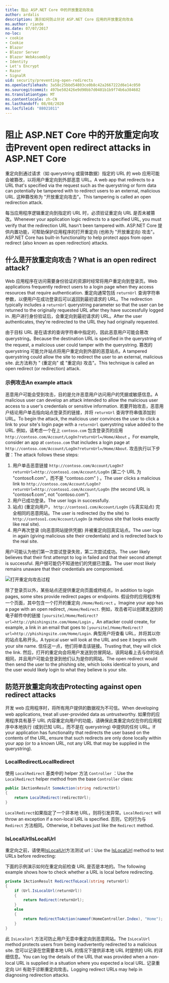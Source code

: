 ```yaml
---
title: 阻止 ASP.NET Core 中的开放重定向攻击
author: ardalis
description: 演示如何防止针对 ASP.NET Core 应用的开放重定向攻击
ms.author: riande
ms.date: 07/07/2017
no-loc:
- cookie
- Cookie
- Blazor
- Blazor Server
- Blazor WebAssembly
- Identity
- Let's Encrypt
- Razor
- SignalR
uid: security/preventing-open-redirects
ms.openlocfilehash: 3a58c25bbd54803ce0b8c42a2667222d6e14c050
ms.sourcegitcommit: 497be502426e9d90bb7d0401b1b9f74b6a384682
ms.translationtype: MT
ms.contentlocale: zh-CN
ms.lasthandoff: 08/08/2020
ms.locfileid: "88021011"
---
```

# <a name="prevent-open-redirect-attacks-in-aspnet-core"></a><span data-ttu-id="a52c6-103">阻止 ASP.NET Core 中的开放重定向攻击</span><span class="sxs-lookup"><span data-stu-id="a52c6-103">Prevent open redirect attacks in ASP.NET Core</span></span>

<span data-ttu-id="a52c6-104">重定向到通过请求（如 querystring 或窗体数据）指定的 URL 的 web 应用可能会被篡改，以将用户重定向到外部恶意 URL。</span><span class="sxs-lookup"><span data-stu-id="a52c6-104">A web app that redirects to a URL that's specified via the request such as the querystring or form data can potentially be tampered with to redirect users to an external, malicious URL.</span></span> <span data-ttu-id="a52c6-105">这种篡改称为 "开放重定向攻击"。</span><span class="sxs-lookup"><span data-stu-id="a52c6-105">This tampering is called an open redirection attack.</span></span>

<span data-ttu-id="a52c6-106">每当应用程序逻辑重定向到指定的 URL 时，必须验证重定向 URL 是否未被篡改。</span><span class="sxs-lookup"><span data-stu-id="a52c6-106">Whenever your application logic redirects to a specified URL, you must verify that the redirection URL hasn't been tampered with.</span></span> <span data-ttu-id="a52c6-107">ASP.NET Core 提供内置功能，可帮助保护应用程序的打开重定向 (也称为 "开放重定向) 攻击"。</span><span class="sxs-lookup"><span data-stu-id="a52c6-107">ASP.NET Core has built-in functionality to help protect apps from open redirect (also known as open redirection) attacks.</span></span>

## <a name="what-is-an-open-redirect-attack"></a><span data-ttu-id="a52c6-108">什么是开放重定向攻击？</span><span class="sxs-lookup"><span data-stu-id="a52c6-108">What is an open redirect attack?</span></span>

<span data-ttu-id="a52c6-109">Web 应用程序在访问需要身份验证的资源时经常将用户重定向到登录页。</span><span class="sxs-lookup"><span data-stu-id="a52c6-109">Web applications frequently redirect users to a login page when they access resources that require authentication.</span></span> <span data-ttu-id="a52c6-110">重定向通常包括 `returnUrl` 查询字符串参数，以便用户在成功登录后可以返回到最初请求的 URL。</span><span class="sxs-lookup"><span data-stu-id="a52c6-110">The redirection typically includes a `returnUrl` querystring parameter so that the user can be returned to the originally requested URL after they have successfully logged in.</span></span> <span data-ttu-id="a52c6-111">用户进行身份验证后，会重定向到最初请求的 URL。</span><span class="sxs-lookup"><span data-stu-id="a52c6-111">After the user authenticates, they're redirected to the URL they had originally requested.</span></span>

<span data-ttu-id="a52c6-112">由于目标 URL 是在请求的查询字符串中指定的，因此恶意用户可能会篡改 querystring。</span><span class="sxs-lookup"><span data-stu-id="a52c6-112">Because the destination URL is specified in the querystring of the request, a malicious user could tamper with the querystring.</span></span> <span data-ttu-id="a52c6-113">篡改的 querystring 可能允许站点将用户重定向到外部的恶意站点。</span><span class="sxs-lookup"><span data-stu-id="a52c6-113">A tampered querystring could allow the site to redirect the user to an external, malicious site.</span></span> <span data-ttu-id="a52c6-114">此方法称为 " (重定向" 或 "重定向) 攻击"。</span><span class="sxs-lookup"><span data-stu-id="a52c6-114">This technique is called an open redirect (or redirection) attack.</span></span>

### <a name="an-example-attack"></a><span data-ttu-id="a52c6-115">示例攻击</span><span class="sxs-lookup"><span data-stu-id="a52c6-115">An example attack</span></span>

<span data-ttu-id="a52c6-116">恶意用户可能会受到攻击，目的是允许恶意用户访问用户的凭据或敏感信息。</span><span class="sxs-lookup"><span data-stu-id="a52c6-116">A malicious user can develop an attack intended to allow the malicious user access to a user's credentials or sensitive information.</span></span> <span data-ttu-id="a52c6-117">若要开始攻击，恶意用户结论用户单击指向站点登录页的链接，并将 `returnUrl` 查询字符串值添加到 URL。</span><span class="sxs-lookup"><span data-stu-id="a52c6-117">To begin the attack, the malicious user convinces the user to click a link to your site's login page with a `returnUrl` querystring value added to the URL.</span></span> <span data-ttu-id="a52c6-118">例如，请考虑一个在上 `contoso.com` 包含登录页的应用 `http://contoso.com/Account/LogOn?returnUrl=/Home/About` 。</span><span class="sxs-lookup"><span data-stu-id="a52c6-118">For example, consider an app at `contoso.com` that includes a login page at `http://contoso.com/Account/LogOn?returnUrl=/Home/About`.</span></span> <span data-ttu-id="a52c6-119">攻击执行以下步骤：</span><span class="sxs-lookup"><span data-stu-id="a52c6-119">The attack follows these steps:</span></span>

1. <span data-ttu-id="a52c6-120">用户单击恶意链接 `http://contoso.com/Account/LogOn?returnUrl=http://contoso1.com/Account/LogOn` (第二个 URL 为 "contoso**1**.com"，而不是 "contoso.com" ) 。</span><span class="sxs-lookup"><span data-stu-id="a52c6-120">The user clicks a malicious link to `http://contoso.com/Account/LogOn?returnUrl=http://contoso1.com/Account/LogOn` (the second URL is "contoso**1**.com", not "contoso.com").</span></span>
2. <span data-ttu-id="a52c6-121">用户已成功登录。</span><span class="sxs-lookup"><span data-stu-id="a52c6-121">The user logs in successfully.</span></span>
3. <span data-ttu-id="a52c6-122">站点)  (重定向用户， `http://contoso1.com/Account/LogOn` (与真实站点) 完全相同的恶意网站。</span><span class="sxs-lookup"><span data-stu-id="a52c6-122">The user is redirected (by the site) to `http://contoso1.com/Account/LogOn` (a malicious site that looks exactly like real site).</span></span>
4. <span data-ttu-id="a52c6-123">用户再次登录 (向恶意网站提供凭据) 并被重定向回真实站点。</span><span class="sxs-lookup"><span data-stu-id="a52c6-123">The user logs in again (giving malicious site their credentials) and is redirected back to the real site.</span></span>

<span data-ttu-id="a52c6-124">用户可能认为他们第一次尝试登录失败，第二次尝试成功。</span><span class="sxs-lookup"><span data-stu-id="a52c6-124">The user likely believes that their first attempt to log in failed and that their second attempt is successful.</span></span> <span data-ttu-id="a52c6-125">用户很可能仍不知道他们的凭据已泄露。</span><span class="sxs-lookup"><span data-stu-id="a52c6-125">The user most likely remains unaware that their credentials are compromised.</span></span>

![打开重定向攻击过程](preventing-open-redirects/_static/open-redirection-attack-process.png)

<span data-ttu-id="a52c6-127">除了登录页以外，某些站点还提供重定向页面或终结点。</span><span class="sxs-lookup"><span data-stu-id="a52c6-127">In addition to login pages, some sites provide redirect pages or endpoints.</span></span> <span data-ttu-id="a52c6-128">假设你的应用程序有一个页面，其中包含一个打开的重定向 `/Home/Redirect` 。</span><span class="sxs-lookup"><span data-stu-id="a52c6-128">Imagine your app has a page with an open redirect, `/Home/Redirect`.</span></span> <span data-ttu-id="a52c6-129">例如，攻击者可以创建发送到的电子邮件中的链接 `[yoursite]/Home/Redirect?url=http://phishingsite.com/Home/Login` 。</span><span class="sxs-lookup"><span data-stu-id="a52c6-129">An attacker could create, for example, a link in an email that goes to `[yoursite]/Home/Redirect?url=http://phishingsite.com/Home/Login`.</span></span> <span data-ttu-id="a52c6-130">典型用户将查看 URL，并将其以你的站点名称开头。</span><span class="sxs-lookup"><span data-stu-id="a52c6-130">A typical user will look at the URL and see it begins with your site name.</span></span> <span data-ttu-id="a52c6-131">信任这一点，他们将单击该链接。</span><span class="sxs-lookup"><span data-stu-id="a52c6-131">Trusting that, they will click the link.</span></span> <span data-ttu-id="a52c6-132">然后，打开的重定向会将用户发送到仿冒网站，该网站看上去与你的站点相同，并且用户可能会登录到他们认为是你的网站。</span><span class="sxs-lookup"><span data-stu-id="a52c6-132">The open redirect would then send the user to the phishing site, which looks identical to yours, and the user would likely login to what they believe is your site.</span></span>

## <a name="protecting-against-open-redirect-attacks"></a><span data-ttu-id="a52c6-133">防范开放重定向攻击</span><span class="sxs-lookup"><span data-stu-id="a52c6-133">Protecting against open redirect attacks</span></span>

<span data-ttu-id="a52c6-134">开发 web 应用程序时，将所有用户提供的数据视为不可信。</span><span class="sxs-lookup"><span data-stu-id="a52c6-134">When developing web applications, treat all user-provided data as untrustworthy.</span></span> <span data-ttu-id="a52c6-135">如果你的应用程序具有基于 URL 内容重定向用户的功能，请确保此类重定向仅在你的应用程序中本地执行 (或到已知 URL，而不是在 querystring) 中提供的任何 URL。</span><span class="sxs-lookup"><span data-stu-id="a52c6-135">If your application has functionality that redirects the user based on the contents of the URL,  ensure that such redirects are only done locally within your app (or to a known URL, not any URL that may be supplied in the querystring).</span></span>

### <a name="localredirect"></a><span data-ttu-id="a52c6-136">LocalRedirect</span><span class="sxs-lookup"><span data-stu-id="a52c6-136">LocalRedirect</span></span>

<span data-ttu-id="a52c6-137">使用 `LocalRedirect` 基类中的 helper 方法 `Controller` ：</span><span class="sxs-lookup"><span data-stu-id="a52c6-137">Use the `LocalRedirect` helper method from the base `Controller` class:</span></span>

```csharp
public IActionResult SomeAction(string redirectUrl)
{
    return LocalRedirect(redirectUrl);
}
```

<span data-ttu-id="a52c6-138">`LocalRedirect`如果指定了一个非本地 URL，则将引发异常。</span><span class="sxs-lookup"><span data-stu-id="a52c6-138">`LocalRedirect` will throw an exception if a non-local URL is specified.</span></span> <span data-ttu-id="a52c6-139">否则，它的行为与 `Redirect` 方法相同。</span><span class="sxs-lookup"><span data-stu-id="a52c6-139">Otherwise, it behaves just like the `Redirect` method.</span></span>

### <a name="islocalurl"></a><span data-ttu-id="a52c6-140">IsLocalUrl</span><span class="sxs-lookup"><span data-stu-id="a52c6-140">IsLocalUrl</span></span>

<span data-ttu-id="a52c6-141">重定向之前，请使用[IsLocalUrl](/dotnet/api/Microsoft.AspNetCore.Mvc.IUrlHelper.islocalurl#Microsoft_AspNetCore_Mvc_IUrlHelper_IsLocalUrl_System_String_)方法测试 url：</span><span class="sxs-lookup"><span data-stu-id="a52c6-141">Use the [IsLocalUrl](/dotnet/api/Microsoft.AspNetCore.Mvc.IUrlHelper.islocalurl#Microsoft_AspNetCore_Mvc_IUrlHelper_IsLocalUrl_System_String_) method to test URLs before redirecting:</span></span>

<span data-ttu-id="a52c6-142">下面的示例演示如何在重定向前检查 URL 是否是本地的。</span><span class="sxs-lookup"><span data-stu-id="a52c6-142">The following example shows how to check whether a URL is local before redirecting.</span></span>

```csharp
private IActionResult RedirectToLocal(string returnUrl)
{
    if (Url.IsLocalUrl(returnUrl))
    {
        return Redirect(returnUrl);
    }
    else
    {
        return RedirectToAction(nameof(HomeController.Index), "Home");
    }
}
```

<span data-ttu-id="a52c6-143">此 `IsLocalUrl` 方法可防止用户无意中重定向到恶意网站。</span><span class="sxs-lookup"><span data-stu-id="a52c6-143">The `IsLocalUrl` method protects users from being inadvertently redirected to a malicious site.</span></span> <span data-ttu-id="a52c6-144">您可以记录在您需要本地 URL 的情况下提供非本地 URL 时提供的 URL 的详细信息。</span><span class="sxs-lookup"><span data-stu-id="a52c6-144">You can log the details of the URL that was provided when a non-local URL is supplied in a situation where you expected a local URL.</span></span> <span data-ttu-id="a52c6-145">记录重定向 Url 有助于诊断重定向攻击。</span><span class="sxs-lookup"><span data-stu-id="a52c6-145">Logging redirect URLs may help in diagnosing redirection attacks.</span></span>
